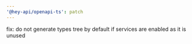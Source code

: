 ```yaml
---
'@hey-api/openapi-ts': patch
---
```


fix: do not generate types tree by default if services are enabled as it is unused
